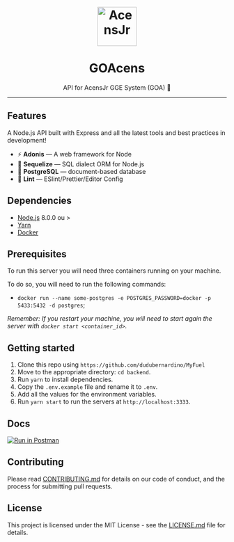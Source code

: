 <div style="margin: 0 auto">
  <h1 align="center">
  <br>
    <img src="../petrol-station.png" alt="AcensJr" width="90">
  <br>
  <br>
  GOAcens
  </h1>

  <p align="center"> API for AcensJr GGE System (GOA) 🦅</p>
</div>
<hr />

## Features

A Node.js API built with Express and all the latest tools and best practices in development!

- ⚡ **Adonis** — A web framework for Node
- 💾 **Sequelize** — SQL dialect ORM for Node.js
- 🍂 **PostgreSQL** — document-based database
- 💖 **Lint** — ESlint/Prettier/Editor Config

## Dependencies

- [Node.js](https://nodejs.org/en/) 8.0.0 ou >
- [Yarn](https://yarnpkg.com/pt-BR/docs/install)
- [Docker](https://www.docker.com/)

## Prerequisites

To run this server you will need three containers running on your machine.

To do so, you will need to run the following commands:

- `docker run --name some-postgres -e POSTGRES_PASSWORD=docker -p 5433:5432 -d postgres`;

_Remember: If you restart your machine, you will need to start again the server with `docker start <container_id>`._

## Getting started


1. Clone this repo using `https://github.com/dudubernardino/MyFuel`
2. Move to the appropriate directory: `cd backend`.<br />
3. Run `yarn` to install dependencies.<br />
4. Copy the `.env.example` file and rename it to `.env`.<br/>
5. Add all the values for the environment variables.<br/>
6. Run `yarn start` to run the servers at `http://localhost:3333`.

## Docs
[![Run in Postman](https://run.pstmn.io/button.svg)](https://app.getpostman.com/run-collection/0d6cd3812b1e892b7c3d)

## Contributing

Please read [CONTRIBUTING.md](CONTRIBUTING.md) for details on our code of conduct, and the process for submitting pull requests.

## License

This project is licensed under the MIT License - see the [LICENSE.md](LICENSE.md) file for details.